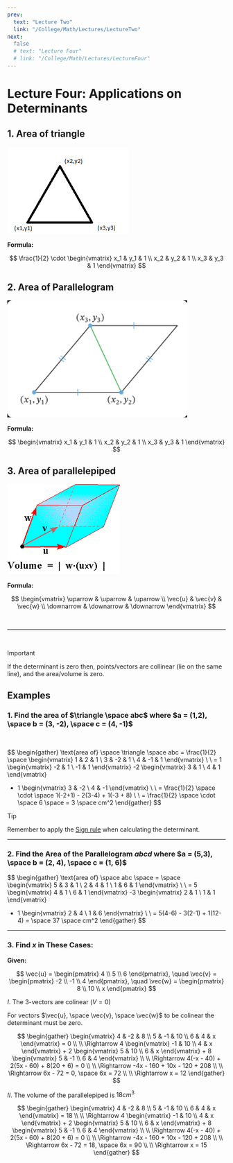 ```yaml
---
prev:
  text: "Lecture Two"
  link: "/College/Math/Lectures/LectureTwo"
next:
  false
  # text: "Lecture Four"
  # link: "/College/Math/Lectures/LectureFour"
---
```


# Lecture Four: Applications on Determinants

## 1. Area of triangle

![](../imgs/figure-4.png)

**Formula:**

$$
\frac{1}{2} \cdot \begin{vmatrix}
x_1 & y_1 & 1 \\
x_2 & y_2 & 1 \\
x_3 & y_3 & 1
\end{vmatrix}
$$

## 2. Area of Parallelogram

![](../imgs/figure-2.png)

**Formula:**

$$
\begin{vmatrix}
x_1 & y_1 & 1 \\
x_2 & y_2 & 1 \\
x_3 & y_3 & 1
\end{vmatrix}
$$

## 3. Area of parallelepiped

![](../imgs/figure-3.png)

**Formula:**

$$
\begin{vmatrix}
\uparrow & \uparrow  & \uparrow \\
\vec{u} & \vec{v} & \vec{w} \\
\downarrow & \downarrow  & \downarrow
\end{vmatrix}
$$

<br>

---

<br>

> [!IMPORTANT]
> If the determinant is zero then, points/vectors are collinear (lie on the same line), and the area/volume is zero.

## Examples

### 1. Find the area of $\triangle \space abc$ where $a = (1,2), \space b = (3, -2), \space c = (4, -1)$

<br>

$$
\begin{gather}
\text{area of} \space \triangle \space abc
= \frac{1}{2} \space
\begin{vmatrix}
1 & 2 & 1 \\
3 & -2 & 1 \\
4 & -1 & 1
\end{vmatrix}
\\ \\
= 1 \begin{vmatrix}
-2 & 1 \\
-1 & 1
\end{vmatrix}
-2 \begin{vmatrix}
3 & 1 \\
4 & 1
\end{vmatrix}
+ 1 \begin{vmatrix}
3 & -2 \\
4 & -1
\end{vmatrix}
\\ \\
= \frac{1}{2} \space \cdot \space 1(-2+1) - 2(3-4) + 1(-3 + 8) \\ \\
= \frac{1}{2} \space \cdot \space 6 \space = 3 \space cm^2
\end{gather}
$$

> [!Tip]
> Remember to apply the [Sign rule](LectureTwo.md#sign-rule-for-determinants) when calculating the determinant.

---

### 2. Find the Area of the Parallelogram $abcd$ where $a = (5,3), \space b = (2, 4), \space c = (1, 6)$

$$
\begin{gather}
\text{area of} \space abc
\space = \space
\begin{vmatrix}
5 & 3 & 1 \\
2 & 4 & 1 \\
1 & 6 & 1
\end{vmatrix} \\ \\
= 5 \begin{vmatrix}
4 & 1 \\
6 & 1
\end{vmatrix}
-3 \begin{vmatrix}
2 & 1 \\
1 & 1
\end{vmatrix}
+ 1 \begin{vmatrix}
2 & 4 \\
1 & 6
\end{vmatrix} \\ \\
= 5(4-6) - 3(2-1) + 1(12-4)
= \space 37 \space cm^2
\end{gather}
$$

---

### 3. Find $x$ in These Cases:

**Given:**

$$
\vec{u} = \begin{pmatrix}
4 \\ 5 \\ 6
\end{pmatrix}, \quad
\vec{v} = \begin{pmatrix}
-2 \\ -1 \\ 4
\end{pmatrix}, \quad
\vec{w} = \begin{pmatrix}
8 \\ 10 \\ x
\end{pmatrix}
$$

$I$. The 3-vectors are colinear ($V = 0$)

For vectors $\vec{u}, \space \vec{v}, \space \vec{w}$ to be colinear the determinant must be zero.

$$
\begin{gather}
\begin{vmatrix}
4 & -2 & 8 \\
5 & -1 & 10 \\ 
6 & 4 & x
\end{vmatrix}
 = 0 
\\ \\ 
\Rightarrow 4
\begin{vmatrix}
-1 & 10 \\
4 & x
\end{vmatrix} + 2
\begin{vmatrix}
5 & 10 \\
6 & x
\end{vmatrix} + 8
\begin{vmatrix}
5 & -1 \\
6 & 4
\end{vmatrix}
\\ \\ 
\Rightarrow 4(-x - 40) + 2(5x - 60) + 8(20 + 6) = 0 
\\ \\
\Rightarrow 
-4x - 160 + 10x - 120 + 208 
\\ \\
\Rightarrow 
6x - 72 = 0, \space 6x = 72
\\ \\
\Rightarrow x = 12
\end{gather}
$$

$II$. The volume of the parallelepiped is $18cm^3$

$$
\begin{gather}
\begin{vmatrix}
4 & -2 & 8 \\
5 & -1 & 10 \\ 
6 & 4 & x
\end{vmatrix}
 = 18 
\\ \\ 
\Rightarrow 4
\begin{vmatrix}
-1 & 10 \\
4 & x
\end{vmatrix} + 2
\begin{vmatrix}
5 & 10 \\
6 & x
\end{vmatrix} + 8
\begin{vmatrix}
5 & -1 \\
6 & 4
\end{vmatrix}
\\ \\ 
\Rightarrow 4(-x - 40) + 2(5x - 60) + 8(20 + 6) = 0 
\\ \\
\Rightarrow 
-4x - 160 + 10x - 120 + 208 
\\ \\
\Rightarrow 
6x - 72 = 18, \space 6x = 90
\\ \\
\Rightarrow x = 15
\end{gather}
$$
